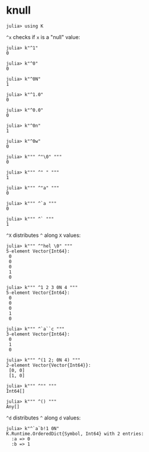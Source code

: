 # knull

    julia> using K

`^x` checks if `x` is a "null" value:

    julia> k"^1"
    0

    julia> k"^0"
    0

    julia> k"^0N"
    1

    julia> k"^1.0"
    0

    julia> k"^0.0"
    0

    julia> k"^0n"
    1

    julia> k"^0w"
    0

    julia> k""" ^"\0" """
    0

    julia> k""" ^" " """
    1

    julia> k""" ^"a" """
    0

    julia> k""" ^`a """
    0
    
    julia> k""" ^` """
    1

`^X` distributes `^` along `X` values:
    
    julia> k""" ^"hel \0" """
    5-element Vector{Int64}:
     0
     0
     0
     1
     0
    
    julia> k""" ^1 2 3 0N 4 """
    5-element Vector{Int64}:
     0
     0
     0
     1
     0
    
    julia> k""" ^`a``c """
    3-element Vector{Int64}:
     0
     1
     0

    julia> k""" ^(1 2; 0N 4) """
    2-element Vector{Vector{Int64}}:
     [0, 0]
     [1, 0]
    
    julia> k""" ^"" """
    Int64[]
    
    julia> k""" ^() """
    Any[]

`^d` distributes `^` along `d` values:

    julia> k"^`a`b!1 0N"
    K.Runtime.OrderedDict{Symbol, Int64} with 2 entries:
      :a => 0
      :b => 1
